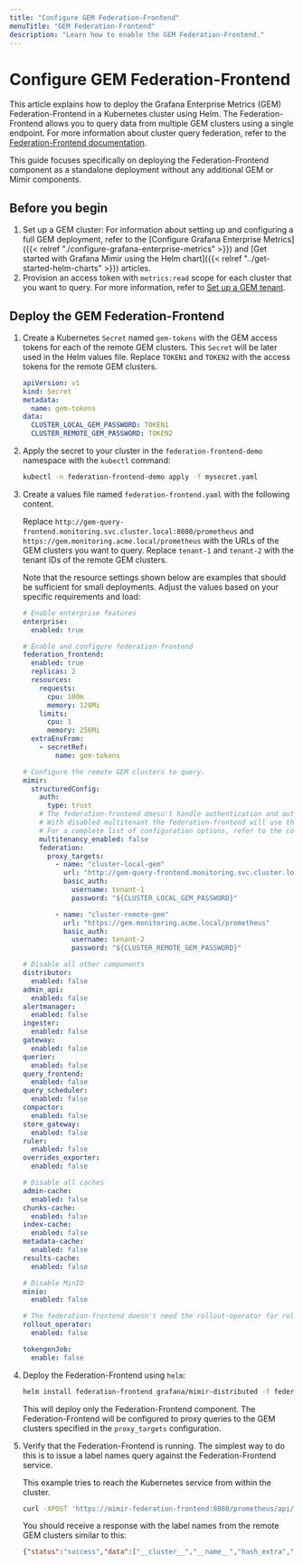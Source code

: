 ```yaml
---
title: "Configure GEM Federation-Frontend"
menuTitle: "GEM Federation-Frontend"
description: "Learn how to enable the GEM Federation-Frontend."
---
```


# Configure GEM Federation-Frontend

This article explains how to deploy the Grafana Enterprise Metrics (GEM) Federation-Frontend in a Kubernetes cluster using Helm. The Federation-Frontend allows you to query data from multiple GEM clusters using a single endpoint. For more information about cluster query federation, refer to the [Federation-Frontend documentation](https://grafana.com/docs/enterprise-metrics/<GEM_VERSION>/operations/cluster-query-federation).

This guide focuses specifically on deploying the Federation-Frontend component as a standalone deployment without any additional GEM or Mimir components.

## Before you begin

1. Set up a GEM cluster: For information about setting up and configuring a full GEM deployment, refer to the [Configure Grafana Enterprise Metrics]({{< relref "./configure-grafana-enterprise-metrics" >}}) and [Get started with Grafana Mimir using the Helm chart]({{< relref "../get-started-helm-charts" >}}) articles.
2. Provision an access token with `metrics:read` scope for each cluster that you want to query. For more information, refer to [Set up a GEM tenant](https://grafana.com/docs/enterprise-metrics/<GEM_VERSION>/set-up-gem-tenant).

## Deploy the GEM Federation-Frontend

1. Create a Kubernetes `Secret` named `gem-tokens` with the GEM access tokens for each of the remote GEM clusters. This `Secret` will be later used in the Helm values file. Replace `TOKEN1` and `TOKEN2` with the access tokens for the remote GEM clusters.

   ```yaml
   apiVersion: v1
   kind: Secret
   metadata:
     name: gem-tokens
   data:
     CLUSTER_LOCAL_GEM_PASSWORD: TOKEN1
     CLUSTER_REMOTE_GEM_PASSWORD: TOKEN2
   ```

2. Apply the secret to your cluster in the `federation-frontend-demo` namespace with the `kubectl` command:

   ```bash
   kubectl -n federation-frontend-demo apply -f mysecret.yaml
   ```

3. Create a values file named `federation-frontend.yaml` with the following content.

   Replace `http://gem-query-frontend.monitoring.svc.cluster.local:8080/prometheus` and `https://gem.monitoring.acme.local/prometheus` with the URLs of the GEM clusters you want to query. Replace `tenant-1` and `tenant-2` with the tenant IDs of the remote GEM clusters.

   Note that the resource settings shown below are examples that should be sufficient for small deployments. Adjust the values based on your specific requirements and load:

   ```yaml
   # Enable enterprise features
   enterprise:
     enabled: true

   # Enable and configure federation-frontend
   federation_frontend:
     enabled: true
     replicas: 2
     resources:
       requests:
         cpu: 100m
         memory: 128Mi
       limits:
         cpu: 1
         memory: 256Mi
     extraEnvFrom:
       - secretRef:
           name: gem-tokens

   # Configure the remote GEM clusters to query.
   mimir:
     structuredConfig:
       auth:
         type: trust
       # The federation-frontend doesn't handle authentication and authorization. Disabling multitenancy means the federation-frontend will not require the X-Scope-OrgID header.
       # With disabled multitenant the federation-frontend will use the authn/z material from the proxy_targets configuration.
       # For a complete list of configuration options, refer to the configuration reference at https://grafana.com/docs/enterprise-metrics/<GEM_VERSION>/config/reference/#federation.
       multitenancy_enabled: false
       federation:
         proxy_targets:
           - name: "cluster-local-gem"
             url: "http://gem-query-frontend.monitoring.svc.cluster.local:8080/prometheus"
             basic_auth:
               username: tenant-1
               password: "${CLUSTER_LOCAL_GEM_PASSWORD}"

           - name: "cluster-remote-gem"
             url: "https://gem.monitoring.acme.local/prometheus"
             basic_auth:
               username: tenant-2
               password: "${CLUSTER_REMOTE_GEM_PASSWORD}"

   # Disable all other components
   distributor:
     enabled: false
   admin_api:
     enabled: false
   alertmanager:
     enabled: false
   ingester:
     enabled: false
   gateway:
     enabled: false
   querier:
     enabled: false
   query_frontend:
     enabled: false
   query_scheduler:
     enabled: false
   compactor:
     enabled: false
   store_gateway:
     enabled: false
   ruler:
     enabled: false
   overrides_exporter:
     enabled: false

   # Disable all caches
   admin-cache:
     enabled: false
   chunks-cache:
     enabled: false
   index-cache:
     enabled: false
   metadata-cache:
     enabled: false
   results-cache:
     enabled: false

   # Disable MinIO
   minio:
     enabled: false

   # The federation-frontend doesn't need the rollout-operator for rollouts, so it can be disabled.
   rollout_operator:
     enabled: false

   tokengenJob:
     enable: false
   ```

4. Deploy the Federation-Frontend using `helm`:

   ```bash
   helm install federation-frontend grafana/mimir-distributed -f federation-frontend.yaml -n federation-frontend-demo
   ```

   This will deploy only the Federation-Frontend component. The Federation-Frontend will be configured to proxy queries to the GEM clusters specified in the `proxy_targets` configuration.

5. Verify that the Federation-Frontend is running. The simplest way to do this is to issue a label names query against the Federation-Frontend service.

   This example tries to reach the Kubernetes service from within the cluster.
   ```bash
   curl -XPOST 'https://mimir-federation-frontend:8080/prometheus/api/v1/labels' -d 'start=2024-01-01T00:00:00.0Z' -d 'end=2025-01-01T00:00:00.0Z'
   ```

   You should receive a response with the label names from the remote GEM clusters similar to this:
   ```json
   {"status":"success","data":["__cluster__","__name__","hash_extra","series_id"]}
   ```
